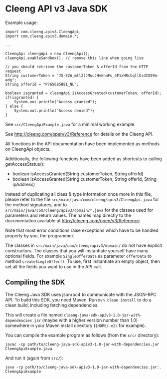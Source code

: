 # Cleeng API v3 Java SDK

Example usage:

	import com.cleeng.apiv3.CleengApi;
	import com.cleeng.apiv3.domain.*;

	...

	CleengApi cleengApi = new CleengApi();
	cleengApi.enableSandbox(); // remove this line when going live

	// you should retrieve the customerToken & offerId from the HTTP request
	String customerToken = "JS-82A_mtlZlJMuuJHvkhnFo_4F1xHRcbqllOzdIO59m-adg";
	String offerId = "P765685881_NL";

	boolean isgranted = cleengApi.isAccessGranted(customerToken, offerId);
	if(isgranted) {
		System.out.println("Access granted");
	} else {
		System.out.println("Access denied");
	}


See `src/CleengApiExample.java` for a minimal working example.

See http://cleeng.com/open/v3/Reference for details on the Cleeng API.

All functions in the API documentation have been implemented as methods
on CleengApi objects.

Additionally, the following functions have been added as shortcuts to calling
getAccessStatus():

- boolean isAccessGranted(String customerToken, String offerId)
- boolean isAccessGranted(String customerToken, String offerId, String ipAddress)

Instead of duplicating all class & type information
once more in this file, please refer to the file
`src/main/java/com/cleeng/apiv3/CleengApi.java` for the method signatures,
and to `src/main/java/com/cleeng/apiv3/domain/*.java` for the classes used
for parameters and return values.  The names map directly to the
documentation available at http://cleeng.com/open/v3/Reference.

Note that most error conditions raise exceptions which have to be
handled properly by you, the programmer.

The classes in `src/main/java/com/cleeng/apiv3/domain/` do not have
explicit constructors.  The classes that you will instantiate yourself
have many optional fields.  For example `SingleOfferData` as parameter
`offerData` to method `createSingleOffer()`.  To use, first instantiate
an empty object, then set all the fields you want to use in the API call.


## Compiling the SDK

The Cleeng Java SDK uses jsonrpc4 to communicate with the JSON-RPC API.
To build this SDK, you need Maven.  Run `mvn clean install` to do
a clean build, including fetching dependencies.

This will create a file named
`cleeng-java-sdk-apiv3-1.0-jar-with-dependencies.jar` (maybe with a
higher version number than 1.0) somewhere in your Maven install directory
(`$HOME/.m2/` for example).

You can compile the example program as follows (from the `src/` directory):

	javac -cp path/to/cleeng-java-sdk-apiv3-1.0-jar-with-dependencies.jar CleengApiExample.java

And run it (again from `src/`):

	java -cp path/to/cleeng-java-sdk-apiv3-1.0-jar-with-dependencies.jar:. CleengApiExample
